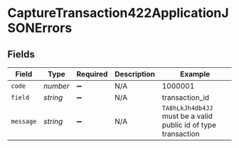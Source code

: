 # CaptureTransaction422ApplicationJSONErrors


## Fields

| Field                                                          | Type                                                           | Required                                                       | Description                                                    | Example                                                        |
| -------------------------------------------------------------- | -------------------------------------------------------------- | -------------------------------------------------------------- | -------------------------------------------------------------- | -------------------------------------------------------------- |
| `code`                                                         | *number*                                                       | :heavy_minus_sign:                                             | N/A                                                            | 1000001                                                        |
| `field`                                                        | *string*                                                       | :heavy_minus_sign:                                             | N/A                                                            | transaction_id                                                 |
| `message`                                                      | *string*                                                       | :heavy_minus_sign:                                             | N/A                                                            | `TA8hLkJh4db4JJ` must be a valid public id of type transaction |
